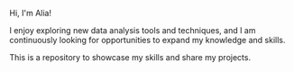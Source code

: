 Hi, I'm Alia!

I enjoy exploring new data analysis tools and techniques, and I am continuously looking for opportunities to expand my knowledge and skills.

This is a repository to showcase my skills and share my projects.
